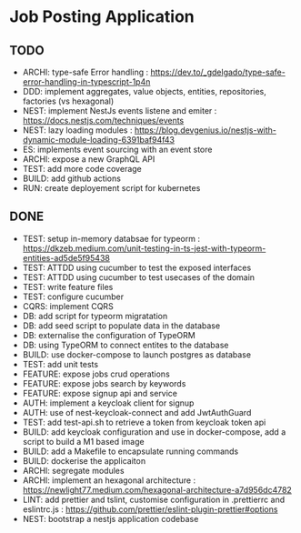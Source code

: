 
# Job Posting Application

## TODO

- ARCHI: type-safe Error handling : https://dev.to/_gdelgado/type-safe-error-handling-in-typescript-1p4n
- DDD: implement aggregates, value objects, entities, repositories, factories (vs hexagonal)
- NEST: implement NestJs events listene and emiter : https://docs.nestjs.com/techniques/events
- NEST: lazy loading modules : https://blog.devgenius.io/nestjs-with-dynamic-module-loading-6391baf94f43
- ES: implements event sourcing with an event store
- ARCHI: expose a new GraphQL API
- TEST: add more code coverage
- BUILD: add github actions
- RUN: create deployement script for kubernetes

## DONE

- TEST: setup in-memory databsae for typeorm : https://dkzeb.medium.com/unit-testing-in-ts-jest-with-typeorm-entities-ad5de5f95438
- TEST: ATTDD using cucumber to test the exposed interfaces
- TEST: ATTDD using cucumber to test usecases of the domain
- TEST: write feature files
- TEST: configure cucumber
- CQRS: implement CQRS
- DB: add script for typeorm migratation
- DB: add seed script to populate data in the database
- DB: externalise the configuration of TypeORM
- DB: using TypeORM to connect entites to the database
- BUILD: use docker-compose to launch postgres as database
- TEST: add unit tests
- FEATURE: expose jobs crud operations
- FEATURE: expose jobs search by keywords
- FEATURE: expose signup api and service
- AUTH: implement a keycloak client for signup
- AUTH: use of nest-keycloak-connect and add JwtAuthGuard
- TEST: add test-api.sh to retrieve a token from keycloak token api
- BUILD: add keycloak configuration and use in docker-compose, add a script to build a M1 based image
- BUILD: add a Makefile to encapsulate running commands
- BUILD: dockerise the applicaiton
- ARCHI: segregate modules
- ARCHI: implement an hexagonal architecture : https://newlight77.medium.com/hexagonal-architecture-a7d956dc4782
- LINT: add prettier and tslint, customise configuration in .prettierrc and eslintrc.js : https://github.com/prettier/eslint-plugin-prettier#options
- NEST: bootstrap a nestjs application codebase
